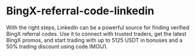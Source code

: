 # BingX-referral-code-linkedin
With the right steps, LinkedIn can be a powerful source for finding verified BingX referral codes. Use it to connect with trusted traders, get the latest BingX promos, and start trading with up to 5125 USDT in bonuses and a 50% trading discount using code IMOIJ1.
